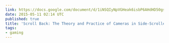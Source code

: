 ```yaml
---
link: https://docs.google.com/document/d/1iNSQIyNpVGHeak6isbP6AHdHD50gs8MNXF1GCf08efg/pub
date: 2015-05-11 02:14 UTC
published: true
title: 'Scroll Back: The Theory and Practice of Cameras in Side-Scrollers'
tags:
- gaming
---
```



